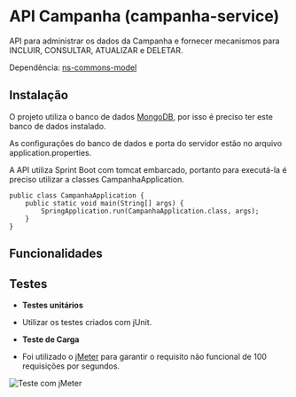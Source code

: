 # API Campanha (campanha-service)

API para administrar os dados da Campanha e fornecer mecanismos para INCLUIR, CONSULTAR, ATUALIZAR e DELETAR.

Dependência: [ns-commons-model](https://github.com/rraminelli/campanha-socio-torcedor/tree/master/ns-commons-model) 

## Instalação

O projeto utiliza o banco de dados [MongoDB](https://www.mongodb.com/download-center?ct=header#community), por isso é preciso ter este banco de dados instalado.

As configurações do banco de dados e porta do servidor estão no arquivo application.properties.

A API utiliza Sprint Boot com tomcat embarcado, portanto para executá-la é preciso utilizar a classes CampanhaApplication.

	public class CampanhaApplication {
		public static void main(String[] args) {
			SpringApplication.run(CampanhaApplication.class, args);
		}
	} 

## Funcionalidades


## Testes

- **Testes unitários**
 - Utilizar os testes criados com jUnit.


- **Teste de Carga**
 - Foi utilizado o [jMeter](http://jmeter.apache.org) para garantir o requisito não funcional de 100 requisições por segundos.

![Teste com jMeter](http://fs1.directupload.net/images/XXXXXXX.png)